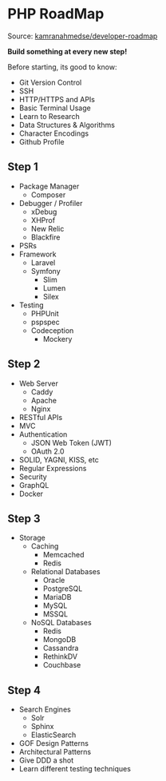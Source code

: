# PHP RoadMap

Source: [kamranahmedse/developer-roadmap](https://github.com/kamranahmedse/developer-roadmap)

**Build something at every new step!**

Before starting, its good to know:

- Git Version Control
- SSH
- HTTP/HTTPS and APIs
- Basic Terminal Usage
- Learn to Research
- Data Structures & Algorithms
- Character Encodings
- Github Profile

## Step 1

- Package Manager
    - Composer
- Debugger / Profiler
    - xDebug
    - XHProf
    - New Relic
    - Blackfire
- PSRs
- Framework
    - Laravel
    - Symfony
        - Slim
        - Lumen
        - Silex
- Testing
    - PHPUnit
    - pspspec
    - Codeception
        - Mockery

## Step 2

- Web Server
    - Caddy
    - Apache
    - Nginx
- RESTful APIs
- MVC
- Authentication
    - JSON Web Token (JWT)
    - OAuth 2.0
- SOLID, YAGNI, KISS, etc
- Regular Expressions
- Security
- GraphQL
- Docker

## Step 3

- Storage
    - Caching
        - Memcached
        - Redis
    - Relational Databases
        - Oracle
        - PostgreSQL
        - MariaDB
        - MySQL
        - MSSQL
    - NoSQL Databases
        - Redis
        - MongoDB
        - Cassandra
        - RethinkDV
        - Couchbase

## Step 4

- Search Engines
    - Solr
    - Sphinx
    - ElasticSearch
- GOF Design Patterns
- Architectural Patterns
- Give DDD a shot
- Learn different testing techniques